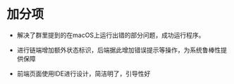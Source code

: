 # 加分项

* 解决了群里提到的在macOS上运行出错的部分问题，成功运行程序。

* 进行链端增加额外状态标识，后端据此增加错误提示等操作，为系统鲁棒性提供保障

* 前端页面使用IDE进行设计，简洁明了，引导性好







